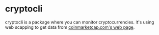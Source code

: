 # cryptocli

cryptocli is a package where you can monitor cryptocurrencies. It's using web scapping to get data from [coinmarketcap.com's web page](https://coinmarketcap.com).